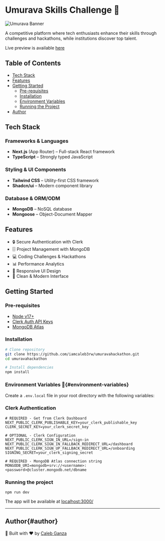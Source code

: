 # Umurava Skills Challenge 🚀

![Umurava Banner](https://placehold.co/1200x400/286EF0/white?text=Umurava+Skills+Challenge\nShowcase+Your+Tech+Prowess!&font=worksans)

A competitive platform where tech enthusiasts enhance their skills through challenges and hackathons, while institutions discover top talent.

Live preview is available [here](https://umuravahackathon.vercel.app)

## Table of Contents

- [Tech Stack](#tech-stack)
- [Features](#features)
- [Getting Started](#getting-started)
  - [Pre-requisites](#pre-requisites)
  - [Installation](#installation)
  - [Environment Variables](#environment-variables)
  - [Running the Project](#running-the-project)
- [Author](#author)

## Tech Stack

### Frameworks & Languages

- **Next.js** (App Router) – Full-stack React framework
- **TypeScript** – Strongly typed JavaScript

### Styling & UI Components

- **Tailwind CSS** – Utility-first CSS framework
- **Shadcn/ui** – Modern component library

### Database & ORM/ODM

- **MongoDB** – NoSQL database
- **Mongoose** – Object-Document Mapper

## Features

- 🔒 Secure Authentication with Clerk
- 🗄️ Project Management with MongoDB
- 💻 Coding Challenges & Hackathons
- 📊 Performance Analytics
- 📱 Responsive UI Design
- 🎨 Clean & Modern Interface

## Getting Started

### Pre-requisites

- [Node v17+](https://nodejs.org/en/download)
- [Clerk Auth API Keys](https://clerk.com)
- [MongoDB Atlas](https://www.mongodb.com/products/platform/atlas-database)

### Installation

```bash
# Clone repository
git clone https://github.com/iamcaleb3rw/umuravahackathon.git
cd umuravahackathon

# Install dependencies
npm install
```

### Environment Variables 🔑{#environment-variables}

Create a `.env.local` file in your root directory with the following variables:

### Clerk Authentication

```env
# REQUIRED - Get from Clerk Dashboard
NEXT_PUBLIC_CLERK_PUBLISHABLE_KEY=your_clerk_publishable_key
CLERK_SECRET_KEY=your_clerk_secret_key

# OPTIONAL - Clerk Configuration
NEXT_PUBLIC_CLERK_SIGN_IN_URL=/sign-in
NEXT_PUBLIC_CLERK_SIGN_IN_FALLBACK_REDIRECT_URL=/dashboard
NEXT_PUBLIC_CLERK_SIGN_UP_FALLBACK_REDIRECT_URL=/onboarding
SIGNING_SECRET=your_clerk_signing_secret

# REQUIRED - MongoDB Atlas connection string
MONGODB_URI=mongodb+srv://<username>:<password>@cluster.mongodb.net/dbname
```

### Running the project

```
npm run dev
```

The app will be available at [localhost:3000/](http://localhost:3000)

---

## Author{#author}

🚀 Built with ❤️ by [Caleb Ganza](https://calebganza.vercel.app)
